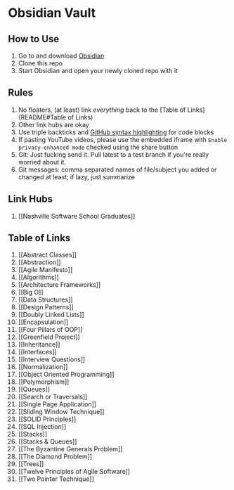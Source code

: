 # Obsidian Vault

## How to Use

1. Go to and download [Obsidian](https://obsidian.md/)
2. Clone this repo
3. Start Obsidian and open your newly cloned repo with it
## Rules

1. No floaters, (at least) link *everything* back to the [Table of Links](README#Table of Links)
3. Other link hubs are okay
4. Use triple backticks and [GitHub syntax highlighting](https://docs.github.com/en/get-started/writing-on-github/working-with-advanced-formatting/creating-and-highlighting-code-blocks#syntax-highlighting) for code blocks
5. If pasting YouTube videos, please use the embedded iframe with `Enable privacy-enhanced mode` checked using the share button
6. Git: Just fucking send it. Pull latest to a test branch if you're really worried about it.
7. Git messages: comma separated names of file/subject you added or changed at least; if lazy, just summarize

## Link Hubs
1. [[Nashville Software School Graduates]]

## Table of Links
1. [[Abstract Classes]]
2. [[Abstraction]]
3. [[Agile Manifesto]]
5. [[Algorithms]]
6. [[Architecture Frameworks]]
7. [[Big O]]
8. [[Data Structures]]
9. [[Design Patterns]]
10. [[Doubly Linked Lists]]
11. [[Encapsulation]]
12. [[Four Pillars of OOP]]
13. [[Greenfield Project]]
14. [[Inheritance]]
16. [[Interfaces]]
15. [[Interview Questions]]
16. [[Normalization]]
18. [[Object Oriented Programming]]
19. [[Polymorphism]]
20. [[Queues]]
21. [[Search or Traversals]]
22. [[Single Page Application]]
23. [[Sliding Window Technique]]
24. [[SOLID Principles]]
25. [[SQL Injection]]
26. [[Stacks]]
27. [[Stacks & Queues]]
28. [[The Byzantine Generals Problem]]
29. [[The Diamond Problem]]
30. [[Trees]]
31. [[Twelve Principles of Agile Software]]
32. [[Two Pointer Technique]]
